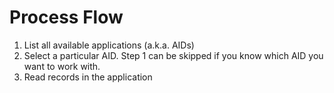 # Process Flow

1. List all available applications (a.k.a. AIDs)
2. Select a particular AID. Step 1 can be skipped if you know which AID you want to work with.
3. Read records in the application

 
